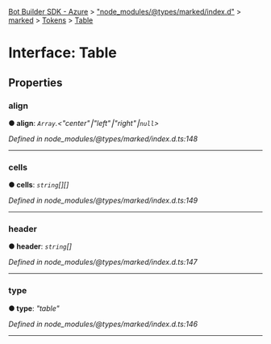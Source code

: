 [Bot Builder SDK - Azure](../README.md) > ["node_modules/@types/marked/index.d"](../modules/_node_modules__types_marked_index_d_.md) > [marked](../modules/_node_modules__types_marked_index_d_.marked.md) > [Tokens](../modules/_node_modules__types_marked_index_d_.marked.tokens.md) > [Table](../interfaces/_node_modules__types_marked_index_d_.marked.tokens.table.md)



# Interface: Table


## Properties
<a id="align"></a>

###  align

**●  align**:  *`Array`.<"center"⎮"left"⎮"right"⎮`null`>* 

*Defined in node_modules/@types/marked/index.d.ts:148*





___

<a id="cells"></a>

###  cells

**●  cells**:  *`string`[][]* 

*Defined in node_modules/@types/marked/index.d.ts:149*





___

<a id="header"></a>

###  header

**●  header**:  *`string`[]* 

*Defined in node_modules/@types/marked/index.d.ts:147*





___

<a id="type"></a>

###  type

**●  type**:  *"table"* 

*Defined in node_modules/@types/marked/index.d.ts:146*





___


